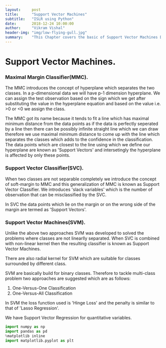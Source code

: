 ```yaml
---
layout:     post
title:      "Support Vector Machines"
subtitle:   "ISLR using Python"
date:       2018-12-24 10:00:00
author:     "Vikram Vishal"
header-img: "img/low-flying-gull.jpg"
summary:    "This Chapter covers the basic of Support Vector Machines Demonstrated in ISLR"
---
```


# Support Vector Machines.


### Maximal Margin Classifier(MMC).

The MMC introduces the concept of hyperplane which separates the two classes. In a p-dimensional data we will have p-1 dimension hyperplane. We can assign the test observation based on the sign which we get after substituting the value in the hyperplane equation and based on the value i.e. >0 or <0 we assign the class.

The MMC got its name because it tends to fit a line which has maximal minimum distance from the data points as if the data is perfectly seperated by a line then there can be possibly infinite straight line which we can draw therefore we use maximal minimum distance to come up with the line which separates the classes which adds to the confidence in the classification. The data points which are closest to the line using which we define our hyperplane are known as 'Support Vectors' and intersetingly the hyperplane is affected by only these points. 

### Support Vector Classifier(SVC).

When two classes are not separable completely we introduce the concept of soft-margin to MMC and this generalization of MMC is known as Support Vector Classifier. We introduces 'slack variables' which is the number of observation that can be misclassified by the SVC.

In SVC the data points which lie on the margin or on the wrong side of the margin are termed as 'Support Vectors'.

### Support Vector Machines(SVM).

Unlike the above two approaches SVM was developed to solved the problems where classes are not linearlly separated. When SVC is combined with non-linear kernel then the resulting classifier is known as Support Vector Machines.

There are also radial kernel for SVM which are suitable for classes surrounded by different class.

SVM are basically build for binary classes. Therefore to tackle multi-class problem two approaches are suggested which are as follows:

1. One-Versus-One Classification
2. One-Versus-All Classification

In SVM the loss function used is 'Hinge Loss' and the penalty is similar to that of 'Lasso Regression'.

We have Support Vector Regression for quantitative variables.


```python
import numpy as np
import pandas as pd
%matplotlib inline
import matplotlib.pyplot as plt
```
